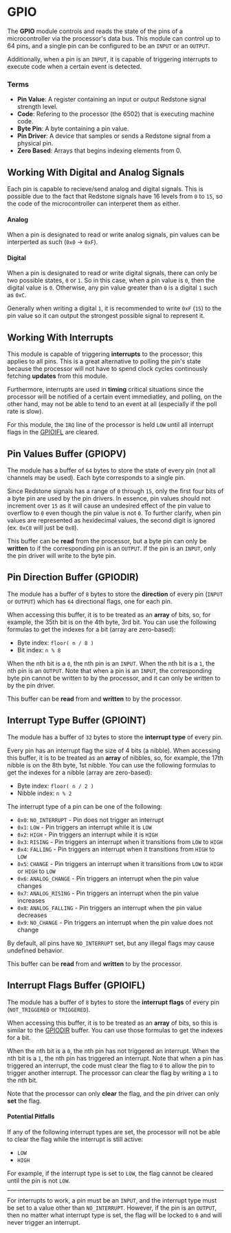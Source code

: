 # GPIO

The **GPIO** module controls and reads the state of the pins of a microcontroller via the processor's data bus. This module can control up to 64 pins, and a single pin can be configured to be an `INPUT` or an `OUTPUT`.

Additionally, when a pin is an `INPUT`, it is capable of triggering interrupts to execute code when a certain event is detected.

### Terms
* **Pin Value**: A register containing an input or output Redstone signal strength level.
* **Code**: Refering to the processor (the 6502) that is executing machine code.
* **Byte Pin**: A byte containing a pin value.
* **Pin Driver**: A device that samples or sends a Redstone signal from a physical pin.
* **Zero Based**: Arrays that begins indexing elements from 0.

## Working With Digital and Analog Signals

Each pin is capable to recieve/send analog and digital signals. This is possible due to the fact that Redstone signals have 16 levels from `0` to `15`, so the code of the microcontroller can interperet them as either.
#### Analog
When a pin is designated to read or write analog signals, pin values can be interperted as such (`0x0` -> `0xF`).
#### Digital
When a pin is designated to read or write digital signals, there can only be two possible states, `0` or `1`. So in this case, when a pin value is `0`, then the digital value is `0`. Otherwise, any pin value greater than `0` is a digital `1` such as `0xC`.

Generally when writing a digital `1`, it is recommended to write `0xF` (`15`) to the pin value so it can output the strongest possible signal to represent it. 

## Working With Interrupts

This module is capable of triggering **interrupts** to the processor; this applies to all pins. This is a great alternative to polling the pin's state because the processor will not have to spend clock cycles continously fetching **updates** from this module.

Furthermore, interrupts are used in **timing** critical situations since the processor will be notified of a certain event immediatley, and polling, on the other hand, may not be able to tend to an event at all (especially if the poll rate is slow).

For this module, the `IRQ` line of the processor is held `LOW` until all interrupt flags in the [GPIOIFL](#interrupt-flags-buffer-gpioifl) are cleared.

## Pin Values Buffer (GPIOPV)

The module has a buffer of `64` bytes to store the state of every pin (not all channels may be used). Each byte corresponds to a single pin.

Since Redstone signals has a range of `0` through `15`, only the first four bits of a byte pin are used by the pin drivers. In essence, pin values should not increment over `15` as it will cause an undesired effect of the pin value to overflow to `0` even though the pin value is not `0`. To further clarify, when pin values are represented as hexidecimal values, the second digit is ignored (ex. `0xC8` will just be `0x8`).

This buffer can be **read** from the processor, but a byte pin can only be **written** to if the corresponding pin is an `OUTPUT`. If the pin is an `INPUT`, only the pin driver will write to the byte pin.

## Pin Direction Buffer (GPIODIR)

The module has a buffer of `8` bytes to store the **direction** of every pin (`INPUT` or `OUTPUT`) which has `64` directional flags, one for each pin.

When accessing this buffer, it is to be treated as an **array** of bits, so, for example, the 35th bit is on the 4th byte, 3rd bit. You can use the following formulas to get the indexes for a bit (array are zero-based):
* Byte index: `floor( n / 8 )`
* Bit index: `n % 8`

When the nth bit is a `0`, the nth pin is an `INPUT`. When the nth bit is a `1`, the nth pin is an `OUTPUT`. Note that when a pin is an `INPUT`, the corresponding byte pin cannot be written to by the processor, and it can only be written to by the pin driver.

This buffer can be **read** from and **written** to by the processor.

## Interrupt Type Buffer (GPIOINT)

The module has a buffer of `32` bytes to store the **interrupt type** of every pin.

Every pin has an interrupt flag the size of 4 bits (a nibble). When accessing this buffer, it is to be treated as an **array** of nibbles, so, for example, the 17th nibble is on the 8th byte, 1st nibble. You can use the following formulas to get the indexes for a nibble (array are zero-based):
* Byte index: `floor( n / 2 )`
* Nibble index: `n % 2`

The interrupt type of a pin can be one of the following:
* `0x0`: `NO_INTERRUPT` - Pin does not trigger an interrupt
* `0x1`: `LOW` - Pin triggers an interrupt while it is `LOW`
* `0x2`: `HIGH` - Pin triggers an interrupt while it is `HIGH`
* `0x3`: `RISING` - Pin triggers an interrupt when it transitions from `LOW` to `HIGH`
* `0x4`: `FALLING` - Pin triggers an interrupt when it transitions from `HIGH` to `LOW`
* `0x5`: `CHANGE` - Pin triggers an interrupt when it transitions from `LOW` to `HIGH` or `HIGH` to `LOW`
* `0x6`: `ANALOG_CHANGE` - Pin triggers an interrupt when the pin value changes
* `0x7`: `ANALOG_RISING` - Pin triggers an interrupt when the pin value increases
* `0x8`: `ANALOG_FALLING` - Pin triggers an interrupt when the pin value decreases
* `0x9`: `NO_CHANGE` - Pin triggers an interrupt when the pin value does not change

By default, all pins have `NO_INTERRUPT` set, but any illegal flags may cause undefined behavior.

This buffer can be **read** from and **written** to by the processor.

## Interrupt Flags Buffer (GPIOIFL)

The module has a buffer of `8` bytes to store the **interrupt flags** of every pin (`NOT_TRIGGERED` or `TRIGGERED`).

When accessing this buffer, it is to be treated as an **array** of bits, so this is similar to the [GPIODIR](#pin-direction-buffer-gpiodir) buffer. You can use those formulas to get the indexes for a bit.

When the nth bit is a `0`, the nth pin has not triggered an interrupt. When the nth bit is a `1`, the nth pin has triggered an interrupt. Note that when a pin has triggered an interrupt, the code must clear the flag to `0` to allow the pin to trigger another interrupt. The processor can clear the flag by writing a `1` to the nth bit.

Note that the processor can only **clear** the flag, and the pin driver can only **set** the flag.

#### Potential Pitfalls

If any of the following interrupt types are set, the processor will not be able to clear the flag while the interrupt is still active:

* `LOW`
* `HIGH`

For example, if the interrupt type is set to `LOW`, the flag cannot be cleared until the pin is not `LOW`.

---

For interrupts to work, a pin must be an `INPUT`, and the interrupt type must be set to a value other than `NO_INTERRUPT`. However, if the pin is an `OUTPUT`, then no matter what interrupt type is set, the flag will be locked to `0` and will never trigger an interrupt.